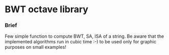 BWT octave library
==============

### Brief

Few simple function to compute BWT, SA, ISA of a string. Be aware that the implemented algorithms run in cubic time :-) to be used only for graphic purposes on small examples!